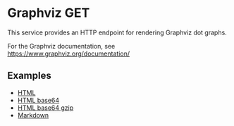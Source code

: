 # Graphviz GET

This service provides an HTTP endpoint for rendering Graphviz dot graphs. 

For the Graphviz documentation, see https://www.graphviz.org/documentation/

## Examples

* [HTML](./test/test.html)
* [HTML base64](./test/base64.html)
* [HTML base64 gzip](./test/base64_gzip.html)
* [Markdown](./test/test.md)
 